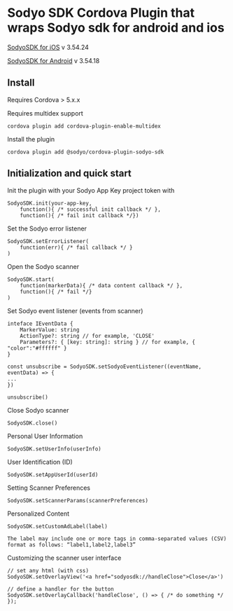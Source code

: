 
# Sodyo SDK Cordova Plugin that wraps Sodyo sdk for android and ios

[SodyoSDK for iOS](https://github.com/sodyo-ltd/SodyoSDKPod) v 3.54.24

[SodyoSDK for Android](https://search.maven.org/search?q=a:sodyo-android-sdk) v 3.54.18


## Install
Requires Cordova > 5.x.x

Requires multidex support
```
cordova plugin add cordova-plugin-enable-multidex
```
Install the plugin

    cordova plugin add @sodyo/cordova-plugin-sodyo-sdk

## Initialization and quick start
Init the plugin with your Sodyo App Key project token with
```
SodyoSDK.init(your-app-key,
    function(){ /* successful init callback */ },
    function(){ /* fail init callback */})
```

Set the Sodyo error listener
```
SodyoSDK.setErrorListener(
    function(err){ /* fail callback */ }
)
```

Open the Sodyo scanner
```
SodyoSDK.start(
    function(markerData){ /* data content callback */ },
    function(){ /* fail */}
)
```

Set Sodyo event listener (events from scanner)
```
inteface IEventData {
    MarkerValue: string
    ActionType?: string // for example, 'CLOSE'
    Parameters?: { [key: string]: string } // for example, { "color":"#ffffff" }
}

const unsubscribe = SodyoSDK.setSodyoEventListener((eventName, eventData) => {
...
})

unsubscribe()
```

Close Sodyo scanner
```
SodyoSDK.close()
```

Personal User Information

```
SodyoSDK.setUserInfo(userInfo)
```

User Identification (ID)
```
SodyoSDK.setAppUserId(userId)
```

Setting Scanner Preferences
```
SodyoSDK.setScannerParams(scannerPreferences)
```

Personalized Content
```
SodyoSDK.setCustomAdLabel(label)
```
`The label may include one or more tags in comma-separated values (CSV) format as follows: “label1,label2,label3”`

Customizing the scanner user interface
```
// set any html (with css)
SodyoSDK.setOverlayView('<a href="sodyosdk://handleClose">Close</a>') 

// define a handler for the button
SodyoSDK.setOverlayCallback('handleClose', () => { /* do something */ });
```

